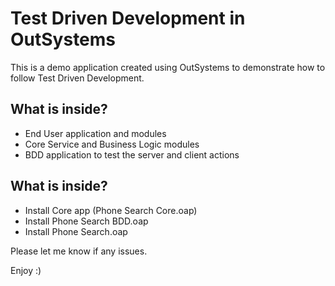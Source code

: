 # Test Driven Development in OutSystems

This is a demo application created using OutSystems to demonstrate how to follow Test Driven Development.

## What is inside?

- End User application and modules
- Core Service and Business Logic modules
- BDD application to test the server and client actions

## What is inside?

- Install Core app (Phone Search Core.oap)
- Install Phone Search BDD.oap
- Install Phone Search.oap

Please let me know if any issues.

Enjoy :)
